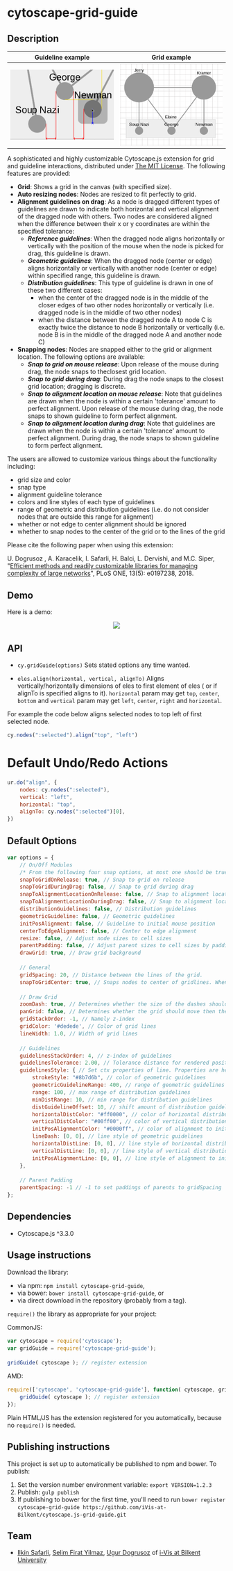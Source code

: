 cytoscape-grid-guide
================================================================================

## Description

| Guideline example | Grid example |
| ------------- | ------------- |
|<img src="guideline-example.png" width="300"> | <img src="grid-example.png" width="300">|

A sophisticated and highly customizable Cytoscape.js extension for grid and guideline interactions, distributed under [The MIT License](https://opensource.org/licenses/MIT). The following features are provided:

- **Grid**: Shows a grid in the canvas (with specified size).
- **Auto resizing nodes**: Nodes are resized to fit perfectly to grid.
- **Alignment guidelines on drag**: As a node is dragged different types of guidelines are drawn to indicate both horizontal and vertical alignment of the dragged node with others. Two nodes are considered aligned when the difference between their x or y coordinates are within the specified tolerance:
    - _**Reference guidelines**_: When the dragged node aligns horizontally or vertically with the position of the mouse when the node is picked for drag, this guideline is drawn.
    - _**Geometric guidelines**_: When the dragged node (center or edge) aligns horizontally or vertically with another node (center or edge) within specified range, this guideline is drawn.
    - _**Distribution guidelines**_: This type of guideline is drawn in one of these two different cases:
       - when the center of the dragged node is in the middle of the closer edges of two other nodes horizontally or vertically (i.e. dragged node is in the middle of two other nodes)
       - when the distance between the dragged node A to node C is exactly twice the distance to node B horizontally or vertically (i.e. node B is in the middle of the dragged node A and another node C)
- **Snapping nodes**: Nodes are snapped either to the grid or alignment location. The following options are available:
    - _**Snap to grid on mouse release**_: Upon release of the mouse during drag, the node snaps to theclosest grid location.
    - _**Snap to grid during drag**_: During drag the node snaps to the closest grid location; dragging is discrete.
    - _**Snap to alignment location on mouse release**_: Note that guidelines are drawn when the node is within a certain 'tolerance' amount to perfect alignment. Upon release of the mouse during drag, the node snaps to shown guideline to form perfect alignment.
    - _**Snap to alignment location during drag**_: Note that guidelines are drawn when the node is within a certain 'tolerance' amount to perfect alignment. During drag, the node snaps to shown guideline to form perfect alignment.

The users are allowed to customize various things about the functionality including:
- grid size and color
- snap type
- alignment guideline tolerance
- colors and line styles of each type of guidelines
- range of geometric and distribution guidelines (i.e. do not consider nodes that are outside this range for alignment)
- whether or not edge to center alignment should be ignored
- whether to snap nodes to the center of the grid or to the lines of the grid

Please cite the following paper when using this extension:

U. Dogrusoz , A. Karacelik, I. Safarli, H. Balci, L. Dervishi, and M.C. Siper, "[Efficient methods and readily customizable libraries for managing complexity of large networks](https://doi.org/10.1371/journal.pone.0197238)", PLoS ONE, 13(5): e0197238, 2018.

## Demo
Here is a demo:
<p align="center">
<a href="https://ivis-at-bilkent.github.io/cytoscape.js-grid-guide/demo.html"><img src="https://www.cs.bilkent.edu.tr/~ivis/images/demo1.png" height=42px></a>
</p>

## API

 * `cy.gridGuide(options)` Sets stated options any time wanted.
 
 * `eles.align(horizontal, vertical, alignTo)` Aligns vertically/horizontally dimensions of eles to first element of eles
 ( or if alignTo is specified aligns to it). `horizontal` param may get `top`, `center`, `bottom` and `vertical` param may get `left`, `center`, `right` and `horizontal`.
 
 For example the code below aligns selected nodes to top left of first selected node.
```js
cy.nodes(":selected").align("top", "left")
```
 
# Default Undo/Redo Actions
```js
ur.do("align", {
    nodes: cy.nodes(":selected"),
    vertical: "left",
    horizontal: "top",
    alignTo: cy.nodes(":selected")[0],
})
```
 
 
## Default Options
```js
var options = {
    // On/Off Modules
    /* From the following four snap options, at most one should be true at a given time */
    snapToGridOnRelease: true, // Snap to grid on release
    snapToGridDuringDrag: false, // Snap to grid during drag
    snapToAlignmentLocationOnRelease: false, // Snap to alignment location on release
    snapToAlignmentLocationDuringDrag: false, // Snap to alignment location during drag
    distributionGuidelines: false, // Distribution guidelines
    geometricGuideline: false, // Geometric guidelines
    initPosAlignment: false, // Guideline to initial mouse position
    centerToEdgeAlignment: false, // Center to edge alignment
    resize: false, // Adjust node sizes to cell sizes
    parentPadding: false, // Adjust parent sizes to cell sizes by padding
    drawGrid: true, // Draw grid background

    // General
    gridSpacing: 20, // Distance between the lines of the grid.
    snapToGridCenter: true, // Snaps nodes to center of gridlines. When false, snaps to gridlines themselves. Note that either snapToGridOnRelease or snapToGridDuringDrag must be true.

    // Draw Grid
    zoomDash: true, // Determines whether the size of the dashes should change when the drawing is zoomed in and out if grid is drawn.
    panGrid: false, // Determines whether the grid should move then the user moves the graph if grid is drawn.
    gridStackOrder: -1, // Namely z-index
    gridColor: '#dedede', // Color of grid lines
    lineWidth: 1.0, // Width of grid lines

    // Guidelines
    guidelinesStackOrder: 4, // z-index of guidelines
    guidelinesTolerance: 2.00, // Tolerance distance for rendered positions of nodes' interaction.
    guidelinesStyle: { // Set ctx properties of line. Properties are here:
        strokeStyle: "#8b7d6b", // color of geometric guidelines
        geometricGuidelineRange: 400, // range of geometric guidelines
        range: 100, // max range of distribution guidelines
        minDistRange: 10, // min range for distribution guidelines
        distGuidelineOffset: 10, // shift amount of distribution guidelines
        horizontalDistColor: "#ff0000", // color of horizontal distribution alignment
        verticalDistColor: "#00ff00", // color of vertical distribution alignment
        initPosAlignmentColor: "#0000ff", // color of alignment to initial mouse location
        lineDash: [0, 0], // line style of geometric guidelines
        horizontalDistLine: [0, 0], // line style of horizontal distribution guidelines
        verticalDistLine: [0, 0], // line style of vertical distribution guidelines
        initPosAlignmentLine: [0, 0], // line style of alignment to initial mouse position
    },

    // Parent Padding
    parentSpacing: -1 // -1 to set paddings of parents to gridSpacing
};
```

## Dependencies

 * Cytoscape.js ^3.3.0


## Usage instructions

Download the library:
 * via npm: `npm install cytoscape-grid-guide`,
 * via bower: `bower install cytoscape-grid-guide`, or
 * via direct download in the repository (probably from a tag).

`require()` the library as appropriate for your project:

CommonJS:
```js
var cytoscape = require('cytoscape');
var gridGuide = require('cytoscape-grid-guide');

gridGuide( cytoscape ); // register extension
```

AMD:
```js
require(['cytoscape', 'cytoscape-grid-guide'], function( cytoscape, gridGuide ){
    gridGuide( cytoscape ); // register extension
});
```

Plain HTML/JS has the extension registered for you automatically, because no `require()` is needed.


## Publishing instructions

This project is set up to automatically be published to npm and bower.  To publish:

1. Set the version number environment variable: `export VERSION=1.2.3`
1. Publish: `gulp publish`
1. If publishing to bower for the first time, you'll need to run `bower register cytoscape-grid-guide https://github.com/iVis-at-Bilkent/cytoscape.js-grid-guide.git`

## Team

  * [Ilkin Safarli](https://github.com/kinimesi), [Selim Firat Yilmaz](https://github.com/mrsfy), [Ugur Dogrusoz](https://github.com/ugurdogrusoz) of [i-Vis at Bilkent University](http://www.cs.bilkent.edu.tr/~ivis)
